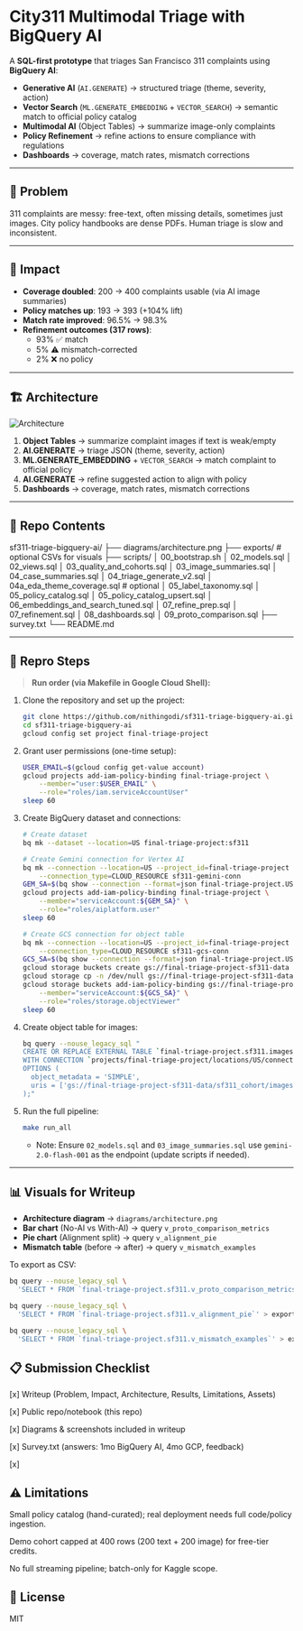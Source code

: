 # City311 Multimodal Triage with BigQuery AI

A **SQL-first prototype** that triages San Francisco 311 complaints using **BigQuery AI**:

-   **Generative AI** (`AI.GENERATE`) → structured triage (theme, severity, action)
-   **Vector Search** (`ML.GENERATE_EMBEDDING` + `VECTOR_SEARCH`) → semantic match to official policy catalog
-   **Multimodal AI** (Object Tables) → summarize image-only complaints
-   **Policy Refinement** → refine actions to ensure compliance with regulations
-   **Dashboards** → coverage, match rates, mismatch corrections

---

## 📌 Problem

311 complaints are messy: free-text, often missing details, sometimes just images.
City policy handbooks are dense PDFs. Human triage is slow and inconsistent.

---

## 🚀 Impact

-   **Coverage doubled**: 200 → 400 complaints usable (via AI image summaries)
-   **Policy matches up**: 193 → 393 (+104% lift)
-   **Match rate improved**: 96.5% → 98.3%
-   **Refinement outcomes (317 rows)**:
    -   93% ✅ match
    -   5% ⚠ mismatch-corrected
    -   2% ❌ no policy

---

## 🏗 Architecture
![Architecture](diagrams/architecture.png)

1.  **Object Tables** → summarize complaint images if text is weak/empty
2.  **AI.GENERATE** → triage JSON (theme, severity, action)
3.  **ML.GENERATE_EMBEDDING** + `VECTOR_SEARCH` → match complaint to official policy
4.  **AI.GENERATE** → refine suggested action to align with policy
5.  **Dashboards** → coverage, match rates, mismatch corrections

---

## 📂 Repo Contents

sf311-triage-bigquery-ai/
├── diagrams/architecture.png
├── exports/ # optional CSVs for visuals
├── scripts/
│ 00_bootstrap.sh
│ 02_models.sql
│ 02_views.sql
│ 03_quality_and_cohorts.sql
│ 03_image_summaries.sql
│ 04_case_summaries.sql
│ 04_triage_generate_v2.sql
│ 04a_eda_theme_coverage.sql # optional
│ 05_label_taxonomy.sql
│ 05_policy_catalog.sql
│ 05_policy_catalog_upsert.sql
│ 06_embeddings_and_search_tuned.sql
│ 07_refine_prep.sql
│ 07_refinement.sql
│ 08_dashboards.sql
│ 09_proto_comparison.sql
├── survey.txt
└── README.md

---

## 🔧 Repro Steps

> **Run order (via Makefile in Google Cloud Shell):**

1.  Clone the repository and set up the project:
    ```bash
    git clone https://github.com/nithingodi/sf311-triage-bigquery-ai.git
    cd sf311-triage-bigquery-ai
    gcloud config set project final-triage-project
    ```

2.  Grant user permissions (one-time setup):
    ```bash
    USER_EMAIL=$(gcloud config get-value account)
    gcloud projects add-iam-policy-binding final-triage-project \
        --member="user:$USER_EMAIL" \
        --role="roles/iam.serviceAccountUser"
    sleep 60
    ```

3.  Create BigQuery dataset and connections:
    ```bash
    # Create dataset
    bq mk --dataset --location=US final-triage-project:sf311

    # Create Gemini connection for Vertex AI
    bq mk --connection --location=US --project_id=final-triage-project \
        --connection_type=CLOUD_RESOURCE sf311-gemini-conn
    GEM_SA=$(bq show --connection --format=json final-triage-project.US.sf311-gemini-conn | jq -r '.cloudResource.serviceAccountId')
    gcloud projects add-iam-policy-binding final-triage-project \
        --member="serviceAccount:${GEM_SA}" \
        --role="roles/aiplatform.user"
    sleep 60

    # Create GCS connection for object table
    bq mk --connection --location=US --project_id=final-triage-project \
        --connection_type=CLOUD_RESOURCE sf311-gcs-conn
    GCS_SA=$(bq show --connection --format=json final-triage-project.US.sf311-gcs-conn | jq -r '.cloudResource.serviceAccountId')
    gcloud storage buckets create gs://final-triage-project-sf311-data --location=US --uniform-bucket-level-access
    gcloud storage cp -n /dev/null gs://final-triage-project-sf311-data/sf311_cohort/images/.keep
    gcloud storage buckets add-iam-policy-binding gs://final-triage-project-sf311-data \
        --member="serviceAccount:${GCS_SA}" \
        --role="roles/storage.objectViewer"
    sleep 60
    ```

4.  Create object table for images:
    ```bash
    bq query --nouse_legacy_sql "
    CREATE OR REPLACE EXTERNAL TABLE `final-triage-project.sf311.images_obj_cohort`
    WITH CONNECTION `projects/final-triage-project/locations/US/connections/sf311-gcs-conn`
    OPTIONS (
      object_metadata = 'SIMPLE',
      uris = ['gs://final-triage-project-sf311-data/sf311_cohort/images/*']
    );"
    ```

5.  Run the full pipeline:
    ```bash
    make run_all
    ```
    - Note: Ensure `02_models.sql` and `03_image_summaries.sql` use `gemini-2.0-flash-001` as the endpoint (update scripts if needed).

---

## 📊 Visuals for Writeup

-   **Architecture diagram** → `diagrams/architecture.png`
-   **Bar chart** (No-AI vs With-AI) → query `v_proto_comparison_metrics`
-   **Pie chart** (Alignment split) → query `v_alignment_pie`
-   **Mismatch table** (before → after) → query `v_mismatch_examples`

To export as CSV:
```bash
bq query --nouse_legacy_sql \
  'SELECT * FROM `final-triage-project.sf311.v_proto_comparison_metrics`' > exports/proto_metrics.csv

bq query --nouse_legacy_sql \
  'SELECT * FROM `final-triage-project.sf311.v_alignment_pie`' > exports/alignment_pie.csv

bq query --nouse_legacy_sql \
  'SELECT * FROM `final-triage-project.sf311.v_mismatch_examples`' > exports/mismatch_examples.csv
```

## 📋 Submission Checklist
[x] Writeup (Problem, Impact, Architecture, Results, Limitations, Assets)

[x] Public repo/notebook (this repo)

[x] Diagrams & screenshots included in writeup

[x] Survey.txt (answers: 1mo BigQuery AI, 4mo GCP, feedback)

[x] 

## ⚠️ Limitations
Small policy catalog (hand-curated); real deployment needs full code/policy ingestion.

Demo cohort capped at 400 rows (200 text + 200 image) for free-tier credits.

No full streaming pipeline; batch-only for Kaggle scope.

## 📑 License
MIT


